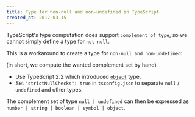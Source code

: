 ```yaml
---
title: Type for non-null and non-undefined in TypeScript
created_at: 2017-03-15
---
```


TypeScript's type computation does support `complement of type`, so we cannot simply define a type for `not-null`.

This is a workaround to create a type for `non-null and non-undefined`:

(in short, we compute the wanted complement set by hand)

- Use TypeScript 2.2 which introduced [`object`](https://www.typescriptlang.org/docs/handbook/release-notes/typescript-2-2.html#object-type) type.
- Set `"strictNullChecks": true` in `tsconfig.json` to separate `null` / `undefined` and other types.

The complement set of type `null | undefined` can then be expressed as `number | string | boolean | symbol | object`.